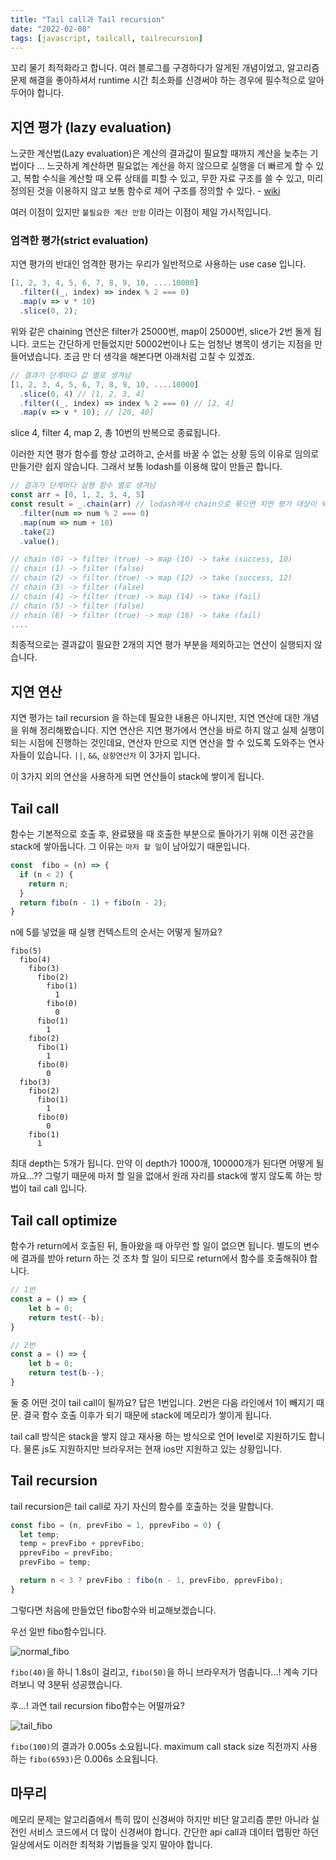 ```yaml
---
title: "Tail call과 Tail recursion"
date: "2022-02-08"
tags: [javascript, tailcall, tailrecursion]
---
```


꼬리 물기 최적화라고 합니다. 여러 블로그를 구경하다가 알게된 개념이었고, 알고리즘 문제 해결을 좋아하셔서 runtime 시간 최소화를 신경써야 하는 경우에 필수적으로 알아두어야 합니다.

## 지연 평가 (lazy evaluation)

느긋한 계산법(Lazy evaluation)은 계산의 결과값이 필요할 때까지 계산을 늦추는 기법이다 ... 느긋하게 계산하면 필요없는 계산을 하지 않으므로 실행을 더 빠르게 할 수 있고, 복합 수식을 계산할 때 오류 상태를 피할 수 있고, 무한 자료 구조를 쓸 수 있고, 미리 정의된 것을 이용하지 않고 보통 함수로 제어 구조를 정의할 수 있다. - [wiki](https://ko.wikipedia.org/wiki/%EB%8A%90%EA%B8%8B%ED%95%9C_%EA%B3%84%EC%82%B0%EB%B2%95)

여러 이점이 있지만 `불필요한 계산 안함` 이라는 이점이 제일 가시적입니다.

### 엄격한 평가(strict evaluation)
지연 평가의 반대인 엄격한 평가는 우리가 일반적으로 사용하는 use case 입니다.

```js
[1, 2, 3, 4, 5, 6, 7, 8, 9, 10, ....10000]
  .filter((_, index) => index % 2 === 0)
  .map(v => v * 10)
  .slice(0, 2);
```

위와 같은 chaining 연산은 filter가 25000번, map이 25000번, slice가 2번 돌게 됩니다. 코드는 간단하게 만들었지만 50002번이나 도는 엄청난 병목이 생기는 지점을 만들어냈습니다. 조금 만 더 생각을 해본다면 아래처럼 고칠 수 있겠죠.

```js
// 결과가 단계마다 값 별로 생겨남
[1, 2, 3, 4, 5, 6, 7, 8, 9, 10, ....10000]
  .slice(0, 4) // [1, 2, 3, 4]
  .filter((_, index) => index % 2 === 0) // [2, 4]
  .map(v => v * 10); // [20, 40]
```

slice 4, filter 4, map 2, 총 10번의 반복으로 종료됩니다.

이러한 지연 평가 함수를 항상 고려하고, 순서를 바꿀 수 없는 상황 등의 이유로 임의로 만들기란 쉽지 않습니다.
그래서 보통 lodash를 이용해 많이 만들곤 합니다.

```js
// 결과가 단계마다 실행 함수 별로 생겨남
const arr = [0, 1, 2, 3, 4, 5]
const result = _.chain(arr) // lodash에서 chain으로 묶으면 지연 평가 대상이 되고, 이후 value로 값을 꺼내 사용할 수 있음.
  .filter(num => num % 2 === 0)
  .map(num => num + 10)
  .take(2)
  .value();

// chain (0) -> filter (true) -> map (10) -> take (success, 10)
// chain (1) -> filter (false)
// chain (2) -> filter (true) -> map (12) -> take (success, 12)
// chain (3) -> filter (false)
// chain (4) -> filter (true) -> map (14) -> take (fail)
// chain (5) -> filter (false)
// chain (6) -> filter (true) -> map (16) -> take (fail)
....
```

최종적으로는 결과값이 필요한 2개의 지연 평가 부분을 제외하고는 연산이 실행되지 않습니다.

## 지연 연산

지연 평가는 tail recursion 을 하는데 필요한 내용은 아니지만, 지연 연산에 대한 개념을 위해 정리해봤습니다.
지연 연산은 지연 평가에서 연산을 바로 하지 않고 실제 실행이 되는 시점에 진행하는 것인데요, 연산자 만으로 지연 연산을 할 수 있도록 도와주는 연사자들이 있습니다. `||`, `&&`, `삼항연산자` 이 3가지 입니다.

이 3가지 외의 연산을 사용하게 되면 연산들이 stack에 쌓이게 됩니다.

## Tail call

함수는 기본적으로 호출 후, 완료됐을 때 호출한 부분으로 돌아가기 위해 이전 공간을 stack에 쌓아둡니다. 그 이유는 `마저 할 일`이 남아있기 때문입니다.

```js
const  fibo = (n) => {
  if (n < 2) {
    return n;
  }
  return fibo(n - 1) + fibo(n - 2);
}
```

n에 5를 넣었을 때 실행 컨텍스트의 순서는 어떻게 될까요?
```
fibo(5)
  fibo(4)
    fibo(3)
      fibo(2)
        fibo(1)
          1
        fibo(0)
          0
      fibo(1)
        1
    fibo(2)
      fibo(1)
        1
      fibo(0)
        0
  fibo(3)
    fibo(2)
      fibo(1)
        1
      fibo(0)
        0
    fibo(1)
      1
```

최대 depth는 5개가 됩니다. 만약 이 depth가 1000개, 100000개가 된다면 어떻게 될까요...??
그렇기 때문에 마저 할 일을 없애서 원래 자리를 stack에 쌓지 않도록 하는 방법이 tail call 입니다.

## Tail call optimize

함수가 return에서 호출된 뒤, 돌아왔을 때 아무런 할 일이 없으면 됩니다. 별도의 변수에 결과를 받아 return 하는 것 조차 할 일이 되므로 return에서 함수를 호출해줘야 합니다.

```js
// 1번
const a = () => {
    let b = 0;
    return test(--b);
}
```

```js
// 2번
const a = () => {
    let b = 0;
    return test(b--);
}
```

둘 중 어떤 것이 tail call이 될까요? 답은 1번입니다. 2번은 다음 라인에서 1이 빼지기 때문. 결국 함수 호출 이후가 되기 때문에 stack에 메모리가 쌓이게 됩니다.

tail call 방식은 stack을 쌓지 않고 재사용 하는 방식으로 언어 level로 지원하기도 합니다. 물론 js도 지원하지만 브라우저는 현재 ios만 지원하고 있는 상황입니다.

## Tail recursion

tail recursion은 tail call로 자기 자신의 함수를 호출하는 것을 말합니다.

```js
const fibo = (n, prevFibo = 1, pprevFibo = 0) {
  let temp;
  temp = prevFibo + pprevFibo;
  pprevFibo = prevFibo;
  prevFibo = temp;

  return n < 3 ? prevFibo : fibo(n - 1, prevFibo, pprevFibo);
}
```

그렇다면 처음에 만들었던 fibo함수와 비교해보겠습니다.

우선 일반 fibo함수입니다.

![normal_fibo](./normal_fibo.jpg)

`fibo(40)`을 하니 1.8s이 걸리고, `fibo(50)`을 하니 브라우저가 멈춥니다...! 계속 기다려보니 약 3분뒤 성공했습니다.

후...! 과연 tail recursion fibo함수는 어떨까요?

![tail_fibo](./tail_fibo.jpg)

`fibo(100)`의 결과가 0.005s 소요됩니다. maximum call stack size 직전까지 사용하는 `fibo(6593)`은 0.006s 소요됩니다.


## 마무리

메모리 문제는 알고리즘에서 특히 많이 신경써야 하지만 비단 알고리즘 뿐만 아니라 실전인 서비스 코드에서 더 많이 신경써야 합니다.
간단한 api call과 데이터 맵핑만 하던 일상에서도 이러한 최적화 기법들을 잊지 말아야 합니다.